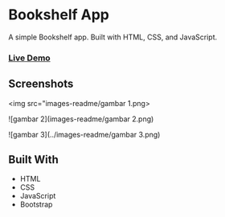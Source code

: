 # Bookshelf App

A simple Bookshelf app. Built with HTML, CSS, and JavaScript.

### [Live Demo](https://rusmanpriadi.github.io/bookshelf-apps/)

## Screenshots

<img src="images-readme/gambar 1.png>

![gambar 2](images-readme/gambar 2.png)


![gambar 3](../images-readme/gambar 3.png)

## Built With

- HTML
- CSS
- JavaScript
- Bootstrap
